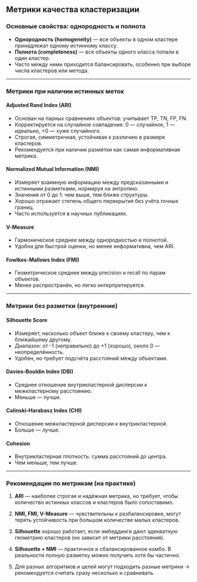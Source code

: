 ## Метрики качества кластеризации

### Основные свойства: однородность и полнота

- **Однородность (homogeneity)** — все объекты в одном кластере принадлежат одному истинному классу.
- **Полнота (completeness)** — все объекты одного класса попали в один кластер.
- Часто между ними приходится балансировать, особенно при выборе числа кластеров или метода.

---

### Метрики при наличии истинных меток

#### Adjusted Rand Index (ARI)

- Основан на парных сравнениях объектов: учитывает TP, TN, FP, FN.
- Корректируется на случайное совпадение: 0 — случайное, 1 — идеально, <0 — хуже случайного.
- Строгая, симметричная, устойчивая к различию в размере кластеров.
- Рекомендуется при наличии разметки как самая информативная метрика.

#### Normalized Mutual Information (NMI)

- Измеряет взаимную информацию между предсказанными и истинными разметками, нормируя на энтропию.
- Значения от 0 до 1: чем выше, тем ближе структуры.
- Хорошо отражает степень общего перекрытия без учёта точных границ.
- Часто используется в научных публикациях.

#### V-Measure

- Гармоническое среднее между однородностью и полнотой.
- Удобна для быстрой оценки, но менее информативна, чем ARI.

#### Fowlkes-Mallows Index (FMI)

- Геометрическое среднее между precision и recall по парам объектов.
- Менее распространён, но легко интерпретируется.

---

### Метрики без разметки (внутренние)

#### Silhouette Score

- Измеряет, насколько объект ближе к своему кластеру, чем к ближайшему другому.
- Диапазон: от -1 (неправильно) до +1 (хорошо), около 0 — неопределённость.
- Удобен, но требует подсчёта расстояний между объектами.

#### Davies–Bouldin Index (DBI)

- Среднее отношение внутрикластерной дисперсии к межкластерному расстоянию.
- Меньше — лучше.

#### Calinski–Harabasz Index (CHI)

- Отношение межкластерной дисперсии к внутрикластерной.
- Больше — лучше.

#### Cohesion

- Внутрикластерная плотность: сумма расстояний до центра.
- Чем меньше, тем лучше.

---

### Рекомендации по метрикам (на практике)

1. **ARI** — наиболее строгая и надёжная метрика, но требует, чтобы количество истинных классов и кластеров было сопоставимо.

2. **NMI, FMI, V-Measure** — чувствительны к разбалансировке, могут терять устойчивость при большом количестве малых кластеров.

3. **Silhouette** хорошо работает, если эмбеддинги дают адекватную геометрию кластеров (но зависит от метрики расстояния).

4. **Silhouette + NMI** — практичное и сбалансированное комбо. В реальности полную разметку можно получить хотя бы частично.

5. Для разных алгоритмов и целей могут подходить разные метрики → рекомендуется считать сразу несколько и сравнивать.
